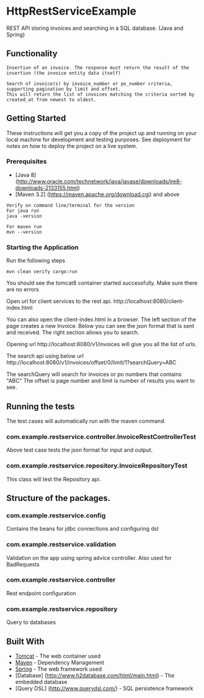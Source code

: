 # HttpRestServiceExample

REST API storing invoices and searching in a SQL database. (Java and Spring)

## Functionality
```
Insertion of an invoice. The response must return the result of the insertion (the invoice entity data itself)
```

```
Search of invoice(s) by invoice_number or po_number criteria, supporting pagination by limit and offset. 
This will return the list of invoices matching the criteria sorted by created_at from newest to oldest.
```

## Getting Started

These instructions will get you a copy of the project up and running on your local machine for development and testing purposes. See deployment for notes on how to deploy the project on a live system.

### Prerequisites

* [Java 8] (http://www.oracle.com/technetwork/java/javase/downloads/jre8-downloads-2133155.html)
* [Maven 3.2] (https://maven.apache.org/download.cgi) and above

```
Verify on command line/terminal for the version
For java run 
java -version

For maven run
mvn --version
```

### Starting the Application

Run the following steps
```
mvn clean verify cargo:run
```
You should see the tomcat8 container started successfully.
Make sure there are no errors 

Open url for client services to the rest api.
http://localhost:8080/client-index.html

You can also open the client-index.html in a browser.
The left section of the page creates a new Invoice. Below you can see the json format that is sent and received.
The right section allows you to search. 

Opening url
http://localhost:8080/v1/invoices
will give you all the list of urls.

The search api using below url 
http://localhost:8080/v1/invoices/offset/0/limit/1?searchQuery=ABC

The searchQuery will search for invoices or po numbers that contains "ABC"
The offset is page number and limit is number of results you want to see.

## Running the tests

The test cases will automatically run with the maven command.

### com.example.restservice.controller.InvoiceRestControllerTest
Above test case tests the json format for input and output.

### com.example.restservice.repository.InvoiceRepositoryTest
This class will test the Repository api.

## Structure of the packages.

### com.example.restservice.config
Contains the beans for jdbc connections and configuring dsl
### com.example.restservice.validation
Validation on the app using spring advice controller. Also used for BadRequests
### com.example.restservice.controller
Rest endpoint configuration
### com.example.restservice.repository
Query to databases 

## Built With

* [Tomcat](https://tomcat.apache.org) - The web container used
* [Maven](https://maven.apache.org/) - Dependency Management
* [Spring](https://projects.spring.io/spring-framework/)  - The web framework used
* [Database] (http://www.h2database.com/html/main.html) - The embedded database
* [Query DSL] (http://www.querydsl.com/) - SQL persistence framework
